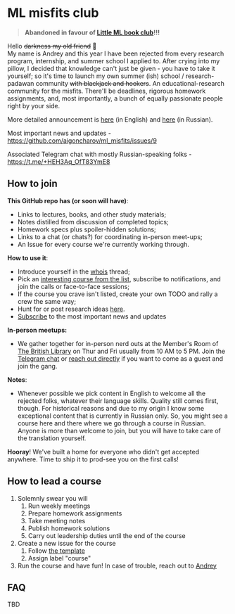 # ML misfits club

> **Abandoned in favour of [Little ML book club](https://github.com/fxlrnrpt/little_ml_book_club)!!!**

Hello ~~darkness my old friend~~ 👋    
My name is Andrey and this year I have been rejected from every research program, internship, and summer school I applied to. 
After crying into my pillow, I decided that knowledge can't just be given - you have to take it yourself; so it's time to launch my own summer (ish) school / research-padawan community ~~with blackjack and hookers~~. An educational-research community for the misfits. There'll be deadlines, rigorous homework assignments, and, most importantly, a bunch of equally passionate people right by your side.

More detailed announcement is [here](https://blog.goncharov.page/ml-misfits-club-or-what-to-do-when-nobody-wants-you) (in English) and [here](https://vas3k.club/post/28799/) (in Russian).

Most important news and updates - https://github.com/aigoncharov/ml_misfits/issues/9

Associated Telegram chat with mostly Russian-speaking folks - https://t.me/+HEH3Aq_OfT83YmE8

## How to join

**This GitHub repo  has (or soon will have)**:

- Links to lectures, books, and other study materials;
- Notes distilled from discussion of completed topics;
- Homework specs plus spoiler-hidden solutions;
- Links to a chat (or chats?) for coordinating in-person meet-ups;
- An Issue for every course we're currently working through.

**How to use it**:

- Introduce yourself in the [whois](https://github.com/aigoncharov/ml_misfits/issues/1) thread;
- Pick an [interesting course from the list](https://github.com/aigoncharov/ml_misfits/issues?q=is%3Aissue%20state%3Aopen%20label%3Acourse), subscribe to notifications, and join the calls or face-to-face sessions;
- If the course you crave isn't listed, create your own TODO and rally a crew the same way;
- Hunt for or post research ideas [here](https://github.com/aigoncharov/ml_misfits/issues/4).
- [Subscribe](https://github.com/aigoncharov/ml_misfits/issues/9) to the most important news and updates

**In-person meetups:**
- We gather together for in-person nerd outs at the Member's Room of [The British Library](https://maps.app.goo.gl/E3mZqSQADr4rvLnQA) on Thur and Fri usually from 10 AM to 5 PM. Join the [Telegram chat](https://t.me/+HEH3Aq_OfT83YmE8) or [reach out directly](https://github.com/aigoncharov/ml_misfits/issues/1#issue-3167341671) if you want to come as a guest and join the gang.

**Notes**:
- Whenever possible we pick content in English to welcome all the rejected folks, whatever their language skills. Quality still comes first, though. For historical reasons and due to my origin I know some exceptional content that is currently in Russian only. So, you might see a course here and there where we go through a course in Russian. Anyone is more than welcome to join, but you will have to take care of the translation yourself.

**Hooray**! We've built a home for everyone who didn't get accepted anywhere. Time to ship it to prod-see you on the first calls!

## How to lead a course

1. Solemnly swear you will
    1. Run weekly meetings
    2. Prepare homework assignments
    3. Take meeting notes
    4. Publish homework solutions
    5. Carry out leadership duties until the end of the course
2.  Create a new issue for the course
    1. Follow [the template](https://github.com/aigoncharov/ml_misfits/issues/6)
    2. Assign label "course"
3. Run the course and have fun! In case of trouble, reach out to [Andrey](https://github.com/aigoncharov/ml_misfits/issues/1#issue-3167341671)

## FAQ

TBD
